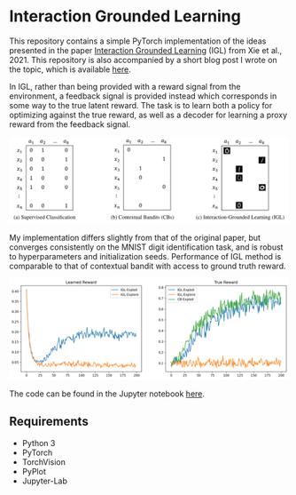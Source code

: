 # Interaction Grounded Learning

This repository contains a simple PyTorch implementation of the ideas presented in the paper [Interaction Grounded Learning](https://arxiv.org/abs/2106.04887) (IGL) from Xie et al., 2021. This repository is also accompanied by a short blog post I wrote on the topic, which is available [here](https://awjuliani.medium.com/interaction-grounded-learning-learning-from-feedback-not-rewards-934a0035cc56).

In IGL, rather than being provided with a reward signal from the environment, a feedback signal is provided instead which corresponds in some way to the true latent reward. The task is to learn both a policy for optimizing against the true reward, as well as a decoder for learning a proxy reward from the feedback signal.

![Problem Setting](./images/setting.png)

My implementation differs slightly from that of the original paper, but converges consistently on the MNIST digit identification task, and is robust to hyperparameters and initialization seeds. Performance of IGL method is comparable to that of contextual bandit with access to ground truth reward.

![Results](./images/results.png)

The code can be found in the Jupyter notebook [here](./learn.ipynb).

## Requirements

* Python 3
* PyTorch
* TorchVision
* PyPlot
* Jupyter-Lab

